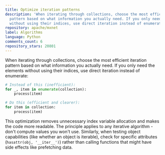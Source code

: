 ```yaml
---
title: Optimize iteration patterns
description: 'When iterating through collections, choose the most efficient iteration
  pattern based on what information you actually need. If you only need the elements
  without using their indices, use direct iteration instead of enumerate:'
repository: apache/mxnet
label: Algorithms
language: Python
comments_count: 6
repository_stars: 20801
---
```


When iterating through collections, choose the most efficient iteration pattern based on what information you actually need. If you only need the elements without using their indices, use direct iteration instead of enumerate:

```python
# Instead of this (inefficient):
for _, item in enumerate(collection):
    process(item)

# Do this (efficient and clearer):
for item in collection:
    process(item)
```

This optimization removes unnecessary index variable allocation and makes the code more readable. The principle applies to any iterative algorithm - don't compute values you won't use. Similarly, when testing object capabilities (like whether an object is iterable), check for specific attributes (`hasattr(obj, '__iter__')`) rather than calling functions that might have side effects like prefetching data.
